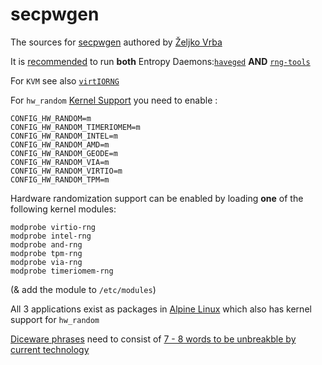 # secpwgen
The sources for [secpwgen](http://linux.die.net/man/1/secpwgen) authored by [Željko Vrba](http://zvrba.net/)

It is [recommended](https://lwn.net/Articles/525459/) to run **both** Entropy Daemons:[`haveged`](http://linux.die.net/man/8/haveged) **AND** [`rng-tools`](http://linux.die.net/man/8/rngd)

For `KVM` see also [`virtIORNG`](http://wiki.qemu-project.org/Features/VirtIORNG)

For `hw_random` [Kernel Support](http://www.linuxcertified.com/hw_random.html) you need to enable :
```
CONFIG_HW_RANDOM=m
CONFIG_HW_RANDOM_TIMERIOMEM=m
CONFIG_HW_RANDOM_INTEL=m
CONFIG_HW_RANDOM_AMD=m
CONFIG_HW_RANDOM_GEODE=m
CONFIG_HW_RANDOM_VIA=m
CONFIG_HW_RANDOM_VIRTIO=m
CONFIG_HW_RANDOM_TPM=m
```
Hardware randomization support can be enabled by loading **one** of the following kernel modules:
```
modprobe virtio-rng
modprobe intel-rng
modprobe and-rng
modprobe tpm-rng
modprobe via-rng
modprobe timeriomem-rng
```
(& add the module to `/etc/modules`)

All 3 applications exist as packages in [Alpine Linux](http://pkgs.alpinelinux.org/packages?package=secpwgen&repo=all&arch=x86) which also has kernel support for `hw_random`

[Diceware phrases](http://world.std.com/~reinhold/diceware.html) need to consist of [7 - 8 words to be unbreakble by current technology](http://arstechnica.com/information-technology/2014/03/diceware-passwords-now-need-six-random-words-to-thwart-hackers/)
